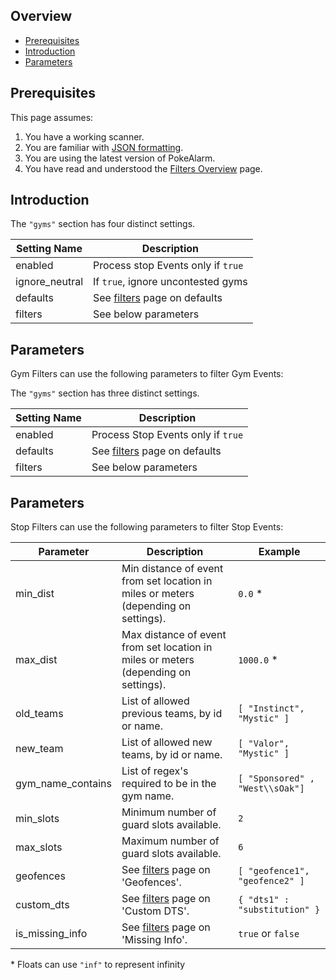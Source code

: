 ## Overview

* [Prerequisites](#prerequisites)
* [Introduction](#introduction)
* [Parameters](#parameters)

## Prerequisites
This page assumes:

1. You have a working scanner.
2. You are familiar with
[JSON formatting](https://www.w3schools.com/js/js_json_intro.asp).
3. You are using the latest version of PokeAlarm.
4. You have read and understood the [Filters Overview](Filters-Overview)
page.

## Introduction

The `"gyms"` section has four distinct settings.

| Setting Name         | Description                                               |
| -------------------- |---------------------------------------------------------- |
| enabled              | Process stop Events only if `true`                        |
| ignore_neutral       | If `true`, ignore uncontested gyms                        |
| defaults             | See [filters](Filters-Overview#defaults) page on defaults |
| filters              | See below parameters                                      |

## Parameters

Gym Filters can use the following parameters to filter Gym Events:

The `"gyms"` section has three distinct settings.

| Setting Name         | Description                                               |
| -------------------- |---------------------------------------------------------- |
| enabled              | Process Stop Events only if `true`                        |
| defaults             | See [filters](Filters-Overview#defaults) page on defaults |
| filters              | See below parameters                                      |

## Parameters

Stop Filters can use the following parameters to filter Stop Events:

| Parameter   | Description                                                              | Example            |
| ----------- |------------------------------------------------------------------------- |------------------- |
| min_dist    | Min distance of event from set location in miles or meters (depending on settings). | `0.0` * |
| max_dist    | Max distance of event from set location in miles or meters (depending on settings). | `1000.0` * |
| old_teams   | List of allowed previous teams, by id or name.                           | `[ "Instinct", "Mystic" ]` |
| new_team    | List of allowed new teams, by id or name.                                | `[ "Valor", "Mystic" ]` |
| gym_name_contains | List of regex's required to be in the gym name.                    | `[ "Sponsored" , "West\\sOak"]` |
| min_slots   | Minimum number of guard slots available.                                 | `2` |
| max_slots   | Maximum number of guard slots available.                                 | `6` |
| geofences   | See [filters](Filters-Overview#geofence) page on 'Geofences'.            | `[ "geofence1", "geofence2" ]` |
| custom_dts  | See [filters](Filters-Overview#custom-dts) page on 'Custom DTS'.         | `{ "dts1" : "substitution" }` |
| is_missing_info | See [filters](Filters-Overview#missing-info) page on 'Missing Info'. | `true` or `false` |

\* Floats can use `"inf"` to represent infinity
